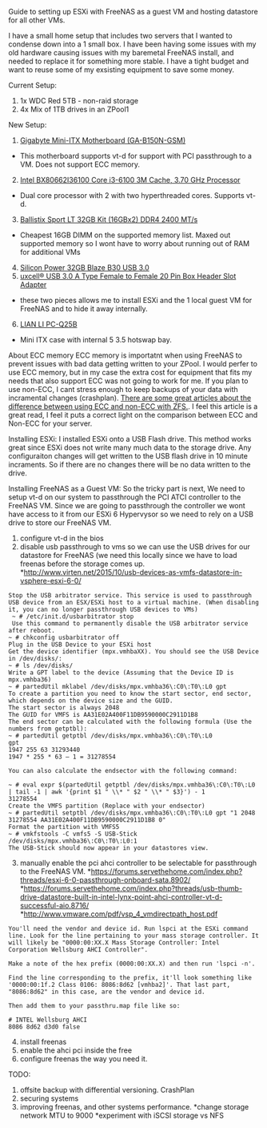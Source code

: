 Guide to setting up ESXi with FreeNAS as a guest VM and hosting datastore for all other VMs.

I have a small home setup that includes two servers that I wanted to condense down into a 1 small box. I have been having some issues with my old hardware causing issues with my baremetal FreeNAS install, and needed to replace it for something more stable. I have a tight budget and want to reuse some of my exsisting equipment to save some money.

Current Setup:
1. 1x WDC Red 5TB - non-raid storage
2. 4x Mix of 1TB drives in an ZPool1 

New Setup:

1. [Gigabyte Mini-ITX Motherboard (GA-B150N-GSM)](https://www.amazon.com/gp/product/B019GZC908/ref=oh_aui_detailpage_o01_s01?ie=UTF8&psc=1)
  * This motherboard supports vt-d for support with PCI passthrough to a VM. Does not support ECC memory.
2. [Intel BX80662I36100 Core i3-6100 3M Cache, 3.70 GHz Processor](https://www.amazon.com/gp/product/B015VPX2EO/ref=oh_aui_detailpage_o01_s01?ie=UTF8&psc=1)
  * Dual core processor with 2 with two hyperthreaded cores. Supports vt-d.
3. [Ballistix Sport LT 32GB Kit (16GBx2) DDR4 2400 MT/s](https://www.amazon.com/gp/product/B01B4F3IJY/ref=oh_aui_detailpage_o00_s00?ie=UTF8&psc=1)
  * Cheapest 16GB DIMM on the supported memory list. Maxed out supported memory so I wont have to worry about running out of RAM for additional VMs
4. [Silicon Power 32GB Blaze B30 USB 3.0](https://www.amazon.com/gp/product/B00H7PBWK8/ref=oh_aui_detailpage_o01_s00?ie=UTF8&psc=1)
5. [uxcell® USB 3.0 A Type Female to Female 20 Pin Box Header Slot Adapter](https://www.amazon.com/gp/product/B007PODI1W/ref=oh_aui_detailpage_o01_s00?ie=UTF8&psc=1)
  * these two pieces allows me to install ESXi and the 1 local guest VM for FreeNAS and to hide it away internally.
6. [LIAN LI PC-Q25B](http://www.newegg.com/Product/Product.aspx?Item=N82E16811112339)
  * Mini ITX case with internal 5 3.5 hotswap bay.
  
About ECC memory
ECC memory is importatnt when using FreeNAS to prevent issues with bad data getting written to your ZPool. I would perfer to use ECC memory, but in my case the extra cost for equipment that fits my needs that also support ECC was not going to work for me. If you plan to use non-ECC, I cant stress enough to keep backups of your data with incramental changes (crashplan). [There are some great articles about the difference between using ECC and non-ECC with ZFS.](http://jrs-s.net/2015/02/03/will-zfs-and-non-ecc-ram-kill-your-data/). I feel this article is a great read, I feel it puts a correct light on the comparison between ECC and Non-ECC for your server. 

Installing ESXi:
I installed ESXi onto a USB Flash drive. This method works great since ESXi does not write many much data to the storage drive. Any configuraiton changes will get written to the USB flash drive in 10 minute incraments. So if there are no changes there will be no data written to the drive.

Installing FreeNAS as a Guest VM:
So the tricky part is next, We need to setup vt-d on our system to passthrough the PCI ATCI controller to the FreeNAS VM. Since we are going to passthrough the controller we wont have access to it from our ESXi 6 Hypervysor so we need to rely on a USB drive to store our FreeNAS VM.

1. configure vt-d in the bios
2. disable usb passthrough to vms so we can use the USB drives for our datastore for FreeNAS (we need this locally since we have to load freenas before the storage comes up.
 *http://www.virten.net/2015/10/usb-devices-as-vmfs-datastore-in-vsphere-esxi-6-0/
```
Stop the USB arbitrator service. This service is used to passthrough USB device from an ESX/ESXi host to a virtual machine. (When disabling it, you can no longer passthrough USB devices to VMs)
 ~ # /etc/init.d/usbarbitrator stop
 Use this command to permanently disable the USB arbitrator service after reboot.
~ # chkconfig usbarbitrator off
Plug in the USB Device to your ESXi host
Get the device identifier (mpx.vmhbaXX). You should see the USB Device in /dev/disks/:
~ # ls /dev/disks/
Write a GPT label to the device (Assuming that the Device ID is mpx.vmhba36)
~ # partedUtil mklabel /dev/disks/mpx.vmhba36\:C0\:T0\:L0 gpt
To create a partition you need to know the start sector, end sector, which depends on the device size and the GUID.
The start sector is always 2048
The GUID for VMFS is AA31E02A400F11DB9590000C2911D1B8
The end sector can be calculated with the following formula (Use the numbers from getptbl):
~ # partedUtil getptbl /dev/disks/mpx.vmhba36\:C0\:T0\:L0
gpt
1947 255 63 31293440
1947 * 255 * 63 – 1 = 31278554

You can also calculate the endsector with the following command:

~ # eval expr $(partedUtil getptbl /dev/disks/mpx.vmhba36\:C0\:T0\:L0 | tail -1 | awk '{print $1 " \\* " $2 " \\* " $3}') - 1
31278554
Create the VMFS partition (Replace with your endsector)
~ # partedUtil setptbl /dev/disks/mpx.vmhba36\:C0\:T0\:L0 gpt "1 2048 31278554 AA31E02A400F11DB9590000C2911D1B8 0"
Format the partition with VMFS5
~ # vmkfstools -C vmfs5 -S USB-Stick /dev/disks/mpx.vmhba36\:C0\:T0\:L0:1
The USB-Stick should now appear in your datastores view.
```
3. manually enable the pci ahci controller to be selectable for passthrough to the FreeNAS VM.
 *https://forums.servethehome.com/index.php?threads/esxi-6-0-passthrough-onboard-sata.8902/
 *https://forums.servethehome.com/index.php?threads/usb-thumb-drive-datastore-built-in-intel-lynx-point-ahci-controller-vt-d-successful-aio.8716/
 *http://www.vmware.com/pdf/vsp_4_vmdirectpath_host.pdf
```
You'll need the vendor and device id. Run lspci at the ESXi command line. Look for the line pertaining to your mass storage controller. It will likely be "0000:00:XX.X Mass Storage Controller: Intel Corporation Wellsburg AHCI Controller".

Make a note of the hex prefix (0000:00:XX.X) and then run 'lspci -n'.

Find the line corresponding to the prefix, it'll look something like '0000:00:1f.2 Class 0106: 8086:8d62 [vmhba2]'. That last part, "8086:8d62" in this case, are the vendor and device id.

Then add them to your passthru.map file like so:

# INTEL Wellsburg AHCI
8086 8d62 d3d0 false

```
4. install freenas
5. enable the ahci pci inside the free
6. configure freenas the way you need it.


TODO:

1. offsite backup with differential versioning. CrashPlan 
1. securing systems
2. improving freenas, and other systems performance.
 *change storage network MTU to 9000
 *experiment with iSCSI storage vs NFS
